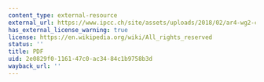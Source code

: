 ```yaml
---
content_type: external-resource
external_url: https://www.ipcc.ch/site/assets/uploads/2018/02/ar4-wg2-chapter17-1.pdf
has_external_license_warning: true
license: https://en.wikipedia.org/wiki/All_rights_reserved
status: ''
title: PDF
uid: 2e0829f0-1161-47c0-ac34-84c1b9758b3d
wayback_url: ''
---
```

